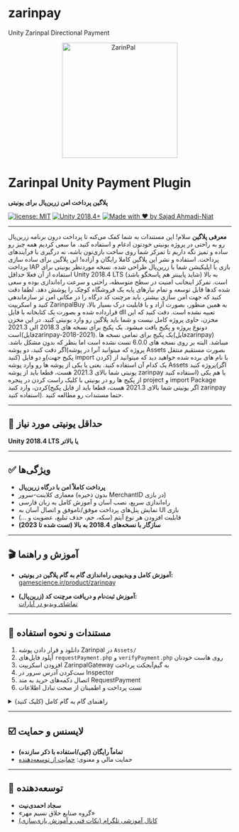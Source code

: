 # zarinpay
Unity Zarinpal Directional Payment

<p align="center">
  <img src="https://way2pay.ir/wp-content/uploads/Zarinpal.logo_.jpg.1403.06.07.jpg" alt="ZarinPal" width="260" />
</p>

# Zarinpal Unity Payment Plugin

**پلاگین پرداخت امن زرین‌پال برای یونیتی**

[![license: MIT](https://img.shields.io/badge/license-MIT-blue.svg)]()
[![Unity 2018.4+](https://img.shields.io/badge/unity-2018.4%2B-brightgreen)]()
[![Made with ❤️ by Sajad Ahmadi-Niat](https://img.shields.io/badge/made%20by-Sajad%20Ahmadi--Niat-blueviolet)]()

---
**معرفی پلاگین**
سلام! این مستندات به شما کمک می‌کنه تا پرداخت درون برنامه زرین‌پال رو به راحتی در پروژه یونیتی خودتون ادغام و استفاده کنید. ما سعی کردیم همه چیز رو ساده و تمیز نگه داریم تا تمرکز شما روی ساخت بازی‌تون باشه، نه درگیری با فرآیندهای پرداخت. استفاده و نشر این پلاگین کاملا رایگان و آزاده! این پلاگین برای ساده‌ سازی پرداخت IAP بازی یا اپلیکیشن شما با زرین‌پال طراحی شده. نسخه موردنظر یونیتی برای استفاده از آن فعلا حداقل Unity 2018.4 LTS (شاید پایینتر هم پاسخگو باشد) به بالا است.
تمرکز اینجانب امنیت در سطح متوسطه، راحتی و سرعت راه‌اندازی بوده و سعی شده کدها قابل توسعه و تمام نیازهای پایه یک فروشگاه کوچک را پوشش دهد. لطفا دقت کنید که جهت امن سازی بیشتر، باید مرچنت کد درگاه را در مکانی امن تر سازماندهی کنید و اسکریپت ZarinpalBuy به همین منظور، بصورت آزاد و با قابلیت درک بسیار بالا، قرارداده شده و بصورت یک کتابخانه با فایل dll تعبیه نشده است.
دقت کنید که این مخزن، حاوی پروژه کامل نیست و شما باید پلاگین رو وارد یونیتی کنید.
در این مخزن دونوع پروژه و پکیج یافت میشود. یک پکیج برای نسخه های 2018.3 الی 2021.3 است(فایلzarinpay-2018-2021). یک پکیج برای تمامی نسخه ها(فایلzarinpay) میباشد. البته بر روی نسخه های 6.0.0 تست نشده است اما بنظر که بدون مشکل باشد. اگر دقت کنید، دو پوشه(پروژه که میتوانید آنرا در پوشه Assets بصورت مستقیم منتقل کنید) و دو فایل(پکیج جهت import کردن) با نام های برده شده خواهید دید که میتوانید از یک کدام آن استفاده کنید. یعنی یا یکی از پوشه ها رو وارد پوشه Assets پروژه کنید(اگر یونیتی شما بالای 2021.3 هست، قطعا باید از پوشه zarinpay استفاده کنید) یا هم یکی از پکیج ها رو در یونیتی با کلیک راست کردن در پنجره project و import Package کردن، وارد کنید(اگر یونیتی شما بالای 2021.3 هست، قطعا باید از فایل پکیج zarinpay استفاده کنید). حتما مستندات رو مطالعه کنید.

---

## 🚦 حداقل یونیتی مورد نیاز  
**Unity 2018.4 LTS یا بالاتر**

---

## ✅ ویژگی‌ها
- **پرداخت کاملاً امن با درگاه زرین‌پال**
- معماری کلاینت‌-سرور (بدون ذخیره MerchantID در بازی)
- راه‌اندازی سریع، نصب آسان و آموزش کامل به زبان فارسی
- نمایش پنل‌های پرداخت موفق/ناموفق و اتصال آسان به UI بازی
- قابلیت افزودن هر نوع آیتم (سکه، جم، حذف تبلیغ، عضویت و …)
- **سازگار با نسخه‌های 2018.4 به بالا (تست شده تا 2023)**

---

## 🎬 آموزش و راهنما

- **آموزش کامل و ویدیویی راه‌اندازی گام به گام پلاگین در یونیتی:**  
  [gamescience.ir/product/zarinpay](https://gamescience.ir/product/zarinpay)

- **آموزش ثبت‌نام و دریافت مرچنت کد (زرین‌پال):**  
  [تماشای ویدیو در آپارات](https://www.aparat.com/v/mpr2nd7)

---

## 💼 مستندات و نحوه استفاده

1. دانلود و قرار دادن پوشه Zarinpal در `Assets/`
2. آپلود فایل‌های `requestPayment.php` و `verifyPayment.php` روی هاست خودتان
3. افزودن اسکریپت ZarinpalGateway به گیم‌آبجکت پرداخت
4. ست‌کردن آدرس سرور در Inspector
5. اتصال دکمه‌های خرید به متد RequestPayment 
6. تست پرداخت و اطمینان از صحت تبادل اطلاعات

<details>
<summary>راهنمای گام به گام کامل (کلیک کنید)</summary>

برای دسترسی به پنل کامل آموزش، مستندات و دریافت به‌روزرسانی‌ها وارد لینک شوید:  
👉 [gamescience.ir/product/zarinpay](https://gamescience.ir/product/zarinpay)
</details>

---

## ☑️ لایسنس و حمایت

- **تماماً رایگان (کپی/استفاده با ذکر سازنده)**
- حمایت مالی و معنوی: [حمایت از توسعه‌دهنده](https://zarinp.al/nasimmehrgroup)

---

## 👤 توسعه‌دهنده

- **سجاد احمدی‌نیت**  
- «گروه صنایع خلاق نسیم مهر»
- [کانال آموزشی تلگرام (نکات فنی و آموزش بازی‌سازی)](https://t.me/Sajjad_Ahmadi_Niat)
